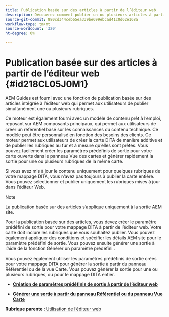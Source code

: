 ```yaml
---
title: Publication basée sur des articles à partir de l’éditeur web
description: Découvrez comment publier un ou plusieurs articles à partir de l’éditeur web. Générez une sortie pour une ou plusieurs rubriques dans un mappage DITA dans AEM Guides.
source-git-commit: 880cd344ceb65ea339be699ebcad41c0d62e168a
workflow-type: tm+mt
source-wordcount: '320'
ht-degree: 0%

---
```


# Publication basée sur des articles à partir de l’éditeur web {#id218CL05J0M1}

AEM Guides est fourni avec une fonction de publication basée sur des articles intégrée à l’éditeur web qui permet aux utilisateurs de publier simultanément une ou plusieurs rubriques.

Ce moteur est également fourni avec un modèle de contenu prêt à l’emploi, reposant sur AEM composants principaux, qui permet aux utilisateurs de créer un référentiel basé sur les connaissances du contenu technique. Ce modèle peut être personnalisé en fonction des besoins des clients. Ce moteur permet aux utilisateurs de créer la carte DITA de manière additive et de publier les rubriques au fur et à mesure qu’elles sont prêtes. Vous pouvez facilement créer les paramètres prédéfinis de sortie pour votre carte ouverts dans le panneau Vue des cartes et générer rapidement la sortie pour une ou plusieurs rubriques de la même carte.

Si vous avez mis à jour le contenu uniquement pour quelques rubriques de votre mappage DITA, vous n’avez pas toujours à publier la carte entière. Vous pouvez sélectionner et publier uniquement les rubriques mises à jour dans l’éditeur Web.

>[!NOTE]
>
> La publication basée sur des articles s’applique uniquement à la sortie AEM site.

Pour la publication basée sur des articles, vous devez créer le paramètre prédéfini de sortie pour votre mappage DITA à partir de l’éditeur web. Votre carte doit inclure les rubriques que vous souhaitez publier. Vous pouvez également appliquer des conditions et spécifier les détails AEM site pour le paramètre prédéfini de sortie. Vous pouvez ensuite générer une sortie à l’aide de la fonction Générer un paramètre prédéfini .

Vous pouvez également utiliser les paramètres prédéfinis de sortie créés pour votre mappage DITA pour générer la sortie à partir du panneau Référentiel ou de la vue Carte. Vous pouvez générer la sortie pour une ou plusieurs rubriques, ou pour le mappage DITA entier.

- **[Création de paramètres prédéfinis de sortie à partir de l’éditeur web](web-editor-article-publishing-presets.md)**

- **[Générer une sortie à partir du panneau Référentiel ou du panneau Vue Carte](web-editor-article-publishing-output.md)**


**Rubrique parente :**[ Utilisation de l’éditeur web](web-editor.md)
